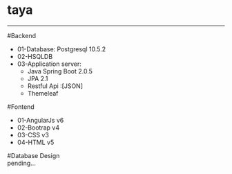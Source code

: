 # taya 
<hr>
#Backend
<ul>
	<li>01-Database: Postgresql 10.5.2</li>
	<li>02-HSQLDB</li>
	<li>03-Application server:
		<ul>
			<li>Java Spring Boot 2.0.5</li>
			<li>JPA 2.1</li>
			<li>Restful Api :[JSON]</li>
			<li>Themeleaf</li>
		</ul>
	</li>
</ul>

#Fontend</br>
<ul>
	<li>01-AngularJs v6</li>
	<li>02-Bootrap v4</li>
	<li>03-CSS  v3</li>
	<li>04-HTML v5</li>
</ul>

#Database Design</br>
pending...
	
